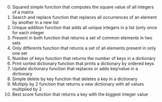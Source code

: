 0. Squared simple
function that computes the square value of all integers of a matrix
1. Search and replace
function that replaces all occurrences of an element by another in a new list
2. Unique addition
function that adds all unique integers in a list (only once for each integer
3. Present in both
function that returns a set of common elements in two sets
4. Only differents
function that returns a set of all elements present in only one set
5. Number of keys
function that returns the number of keys in a dictionary
6. Print sorted dictionary
function that prints a dictionary by ordered keys
7. Update dictionary
function that replaces or adds key/value in a dictionary
8. Simple delete by key
function that deletes a key in a dictionary
9. Multiply by 2
function that returns a new dictionary with all values multiplied by 2
10. Best score
function that returns a key with the biggest integer value
